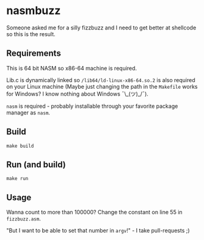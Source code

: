 # nasmbuzz

Someone asked me for a silly fizzbuzz and I need to get better at shellcode so this is the result.

## Requirements

This is 64 bit NASM so x86-64 machine is required.

Lib.c is dynamically linked so `/lib64/ld-linux-x86-64.so.2` is also required on your Linux machine (Maybe just changing the path in the `Makefile` works for Windows? I know nothing about Windows ¯\\\_(ツ)\_/¯).

`nasm` is required - probably installable through your favorite package manager as `nasm`.

## Build

`make build`

## Run (and build)

`make run`

## Usage

Wanna count to more than 100000? Change the constant on line 55 in `fizzbuzz.asm`.

"But I want to be able to set that number in `argv`!" - I take pull-requests ;)
